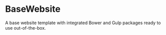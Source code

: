 BaseWebsite
===========

A base website template with integrated Bower and Gulp packages ready to use out-of-the-box. 
